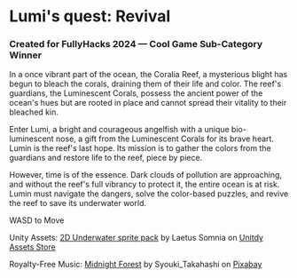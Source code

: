 # Lumi's quest: Revival

### Created for FullyHacks 2024 — Cool Game Sub-Category Winner

In a once vibrant part of the ocean, the Coralia Reef, a mysterious blight has begun to bleach the corals, draining them of their life and color. The reef's guardians, the Luminescent Corals, possess the ancient power of the ocean's hues but are rooted in place and cannot spread their vitality to their bleached kin.

Enter Lumi, a bright and courageous angelfish with a unique bio-luminescent nose, a gift from the Luminescent Corals for its brave heart. Lumin is the reef's last hope. Its mission is to gather the colors from the guardians and restore life to the reef, piece by piece.

However, time is of the essence. Dark clouds of pollution are approaching, and without the reef's full vibrancy to protect it, the entire ocean is at risk. Lumin must navigate the dangers, solve the color-based puzzles, and revive the reef to save its underwater world.


WASD to Move


Unity Assets: [2D Underwater sprite pack](https://assetstore.unity.com/packages/2d/environments/2d-underwater-sprite-pack-223980) by Laetus Somnia on [Unitdy Assets Store](https://assetstore.unity.com/)

Royalty-Free Music: [Midnight Forest](https://pixabay.com/music/ambient-midnight-forest-184304/) by Syouki_Takahashi on [Pixabay](https://pixabay.com/)

